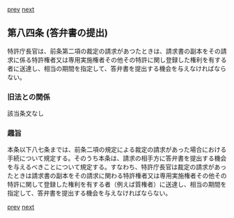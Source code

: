 [prev](/specific/markdowns/特許法/110_Mp-Ch_4-Se_1-At_83.md)
[next](/specific/markdowns/特許法/112_Mp-Ch_4-Se_1-At_84_2.md)
## 第八四条 (答弁書の提出)
特許庁長官は、前条第二項の裁定の請求があつたときは、請求書の副本をその請求に係る特許権者又は専用実施権者その他その特許に関し登録した権利を有する者に送達し、相当の期間を指定して、答弁書を提出する機会を与えなければならない。

### 旧法との関係
該当条文なし

### 趣旨
本条以下八七条までは、前条二項の規定による裁定の請求があった場合における手続について規定する。そのうち本条は、請求の相手方に答弁書を提出する機会を与えるべきことについて規定する。すなわち、特許庁長官は裁定の請求があったときは請求書の副本をその請求に関わる特許権者又は専用実施権者その他その特許に関して登録した権利を有する者（例えば質権者）に送達し、相当の期間を指定して、答弁書を提出する機会を与えなければならない。

[prev](/specific/markdowns/特許法/110_Mp-Ch_4-Se_1-At_83.md)
[next](/specific/markdowns/特許法/112_Mp-Ch_4-Se_1-At_84_2.md)